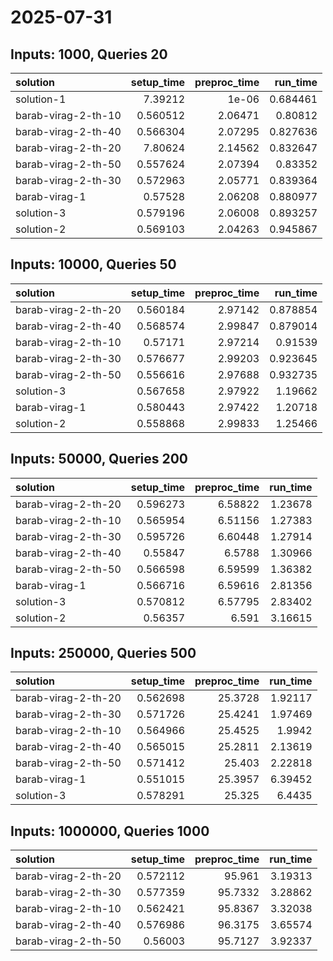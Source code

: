 # 2025-07-31

## Inputs: 1000, Queries 20

| solution            |   setup_time |   preproc_time |   run_time |
|:--------------------|-------------:|---------------:|-----------:|
| solution-1          |     7.39212  |        1e-06   |   0.684461 |
| barab-virag-2-th-10 |     0.560512 |        2.06471 |   0.80812  |
| barab-virag-2-th-40 |     0.566304 |        2.07295 |   0.827636 |
| barab-virag-2-th-20 |     7.80624  |        2.14562 |   0.832647 |
| barab-virag-2-th-50 |     0.557624 |        2.07394 |   0.83352  |
| barab-virag-2-th-30 |     0.572963 |        2.05771 |   0.839364 |
| barab-virag-1       |     0.57528  |        2.06208 |   0.880977 |
| solution-3          |     0.579196 |        2.06008 |   0.893257 |
| solution-2          |     0.569103 |        2.04263 |   0.945867 |

## Inputs: 10000, Queries 50

| solution            |   setup_time |   preproc_time |   run_time |
|:--------------------|-------------:|---------------:|-----------:|
| barab-virag-2-th-20 |     0.560184 |        2.97142 |   0.878854 |
| barab-virag-2-th-40 |     0.568574 |        2.99847 |   0.879014 |
| barab-virag-2-th-10 |     0.57171  |        2.97214 |   0.91539  |
| barab-virag-2-th-30 |     0.576677 |        2.99203 |   0.923645 |
| barab-virag-2-th-50 |     0.556616 |        2.97688 |   0.932735 |
| solution-3          |     0.567658 |        2.97922 |   1.19662  |
| barab-virag-1       |     0.580443 |        2.97422 |   1.20718  |
| solution-2          |     0.558868 |        2.99833 |   1.25466  |

## Inputs: 50000, Queries 200

| solution            |   setup_time |   preproc_time |   run_time |
|:--------------------|-------------:|---------------:|-----------:|
| barab-virag-2-th-20 |     0.596273 |        6.58822 |    1.23678 |
| barab-virag-2-th-10 |     0.565954 |        6.51156 |    1.27383 |
| barab-virag-2-th-30 |     0.595726 |        6.60448 |    1.27914 |
| barab-virag-2-th-40 |     0.55847  |        6.5788  |    1.30966 |
| barab-virag-2-th-50 |     0.566598 |        6.59599 |    1.36382 |
| barab-virag-1       |     0.566716 |        6.59616 |    2.81356 |
| solution-3          |     0.570812 |        6.57795 |    2.83402 |
| solution-2          |     0.56357  |        6.591   |    3.16615 |

## Inputs: 250000, Queries 500

| solution            |   setup_time |   preproc_time |   run_time |
|:--------------------|-------------:|---------------:|-----------:|
| barab-virag-2-th-20 |     0.562698 |        25.3728 |    1.92117 |
| barab-virag-2-th-30 |     0.571726 |        25.4241 |    1.97469 |
| barab-virag-2-th-10 |     0.564966 |        25.4525 |    1.9942  |
| barab-virag-2-th-40 |     0.565015 |        25.2811 |    2.13619 |
| barab-virag-2-th-50 |     0.571412 |        25.403  |    2.22818 |
| barab-virag-1       |     0.551015 |        25.3957 |    6.39452 |
| solution-3          |     0.578291 |        25.325  |    6.4435  |

## Inputs: 1000000, Queries 1000

| solution            |   setup_time |   preproc_time |   run_time |
|:--------------------|-------------:|---------------:|-----------:|
| barab-virag-2-th-20 |     0.572112 |        95.961  |    3.19313 |
| barab-virag-2-th-30 |     0.577359 |        95.7332 |    3.28862 |
| barab-virag-2-th-10 |     0.562421 |        95.8367 |    3.32038 |
| barab-virag-2-th-40 |     0.576986 |        96.3175 |    3.65574 |
| barab-virag-2-th-50 |     0.56003  |        95.7127 |    3.92337 |